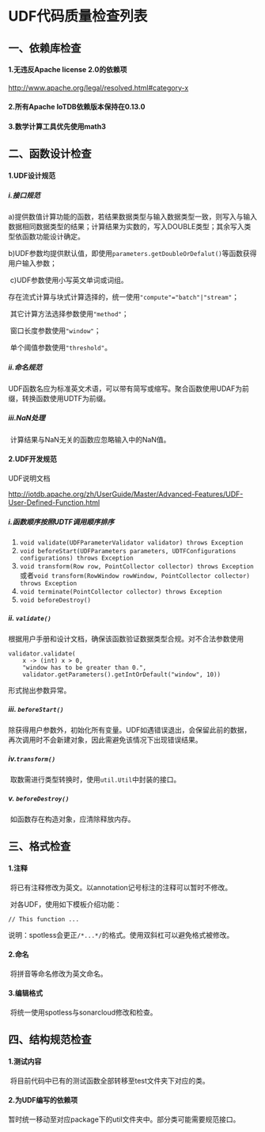 # UDF代码质量检查列表

## 一、依赖库检查

#### 1.无违反Apache license 2.0的依赖项

http://www.apache.org/legal/resolved.html#category-x

#### 2.所有Apache IoTDB依赖版本保持在0.13.0

#### 3.数学计算工具优先使用math3

## 二、函数设计检查

#### 1.UDF设计规范

##### i.接口规范

​	a)提供数值计算功能的函数，若结果数据类型与输入数据类型一致，则写入与输入数据相同数据类型的结果；计算结果为实数的，写入DOUBLE类型；其余写入类型依函数功能设计确定。

​	b)UDF参数均提供默认值，即使用`parameters.getDoubleOrDefalut()`等函数获得用户输入参数；

​	c)UDF参数使用小写英文单词或词组。

​	存在流式计算与块式计算选择的，统一使用`"compute"="batch"|"stream"`；

​	其它计算方法选择参数使用`"method"`；

​	窗口长度参数使用`"window"`；

​	单个阈值参数使用`"threshold"`。

##### ii.命名规范

​	UDF函数名应为标准英文术语，可以带有简写或缩写。聚合函数使用UDAF为前缀，转换函数使用UDTF为前缀。

##### iii.NaN处理

​	计算结果与NaN无关的函数应忽略输入中的NaN值。

#### 2.UDF开发规范

UDF说明文档

http://iotdb.apache.org/zh/UserGuide/Master/Advanced-Features/UDF-User-Defined-Function.html

##### i.函数顺序按照UDTF调用顺序排序

1. `void validate(UDFParameterValidator validator) throws Exception`
2. `void beforeStart(UDFParameters parameters, UDTFConfigurations configurations) throws Exception`
3. `void transform(Row row, PointCollector collector) throws Exception`或者`void transform(RowWindow rowWindow, PointCollector collector) throws Exception`
4. `void terminate(PointCollector collector) throws Exception`
5. `void beforeDestroy()`

##### ii. `validate()`

​	根据用户手册和设计文档，确保该函数验证数据类型合规。对不合法参数使用

```
validator.validate(
	x -> (int) x > 0,
	"window has to be greater than 0.",
	validator.getParameters().getIntOrDefault("window", 10))
```

形式抛出参数异常。

##### iii. `beforeStart()`

​	除获得用户参数外，初始化所有变量。UDF如遇错误退出，会保留此前的数据，再次调用时不会新建对象，因此需避免该情况下出现错误结果。

##### iv.`transform()`

​	取数需进行类型转换时，使用`util.Util`中封装的接口。

##### v. `beforeDestroy()`

​	如函数存在构造对象，应清除释放内存。

## 三、格式检查

#### 1.注释

​	将已有注释修改为英文。以annotation记号标注的注释可以暂时不修改。

​	对各UDF，使用如下模板介绍功能：

```
// This function ...
```

​	说明：spotless会更正`/*...*/`的格式。使用双斜杠可以避免格式被修改。

#### 2.命名

​	将拼音等命名修改为英文命名。

#### 3.编辑格式

​	将统一使用spotless与sonarcloud修改和检查。

## 四、结构规范检查

#### 1.测试内容

​	将目前代码中已有的测试函数全部转移至test文件夹下对应的类。

#### 2.为UDF编写的依赖项

​	暂时统一移动至对应package下的util文件夹中。部分类可能需要规范接口。
